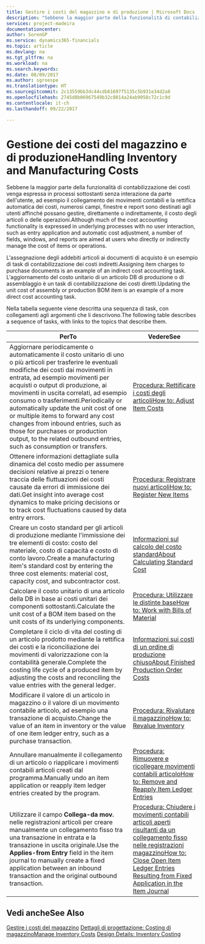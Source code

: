 ```yaml
---
title: Gestire i costi del magazzino e di produzione | Microsoft Docs
description: "Sebbene la maggior parte della funzionalità di contabilizzazione dei costi venga espressa in processi sottostanti senza interazione da parte dell'utente, ad esempio il collegamento dei movimenti contabili e la rettifica automatica dei costi, numerosi campi, finestre e report sono destinati agli utenti affinché possano gestire, direttamente o indirettamente, il costo degli articoli o delle operazioni."
services: project-madeira
documentationcenter: 
author: SorenGP
ms.service: dynamics365-financials
ms.topic: article
ms.devlang: na
ms.tgt_pltfrm: na
ms.workload: na
ms.search.keywords: 
ms.date: 08/09/2017
ms.author: sgroespe
ms.translationtype: HT
ms.sourcegitcommit: 2c13559bb3dc44cdb61697f5135c5b931e34d2a8
ms.openlocfilehash: 2745d8b06967549b32c8014a24ab9958c72c1c9d
ms.contentlocale: it-ch
ms.lasthandoff: 09/22/2017

---
```

# <a name="handling-inventory-and-manufacturing-costs"></a><span data-ttu-id="14f27-103">Gestione dei costi del magazzino e di produzione</span><span class="sxs-lookup"><span data-stu-id="14f27-103">Handling Inventory and Manufacturing Costs</span></span>
<span data-ttu-id="14f27-104">Sebbene la maggior parte della funzionalità di contabilizzazione dei costi venga espressa in processi sottostanti senza interazione da parte dell'utente, ad esempio il collegamento dei movimenti contabili e la rettifica automatica dei costi, numerosi campi, finestre e report sono destinati agli utenti affinché possano gestire, direttamente o indirettamente, il costo degli articoli o delle operazioni.</span><span class="sxs-lookup"><span data-stu-id="14f27-104">Although much of the cost accounting functionality is expressed in underlying processes with no user interaction, such as entry application and automatic cost adjustment, a number of fields, windows, and reports are aimed at users who directly or indirectly manage the cost of items or operations.</span></span>  

 <span data-ttu-id="14f27-105">L'assegnazione degli addebiti articoli ai documenti di acquisto è un esempio di task di contabilizzazione dei costi indiretti.</span><span class="sxs-lookup"><span data-stu-id="14f27-105">Assigning item charges to purchase documents is an example of an indirect cost accounting task.</span></span> <span data-ttu-id="14f27-106">L'aggiornamento del costo unitario di un articolo DB di produzione o di assemblaggio è un task di contabilizzazione dei costi diretti.</span><span class="sxs-lookup"><span data-stu-id="14f27-106">Updating the unit cost of assembly or production BOM item is an example of a more direct cost accounting task.</span></span>  

 <span data-ttu-id="14f27-107">Nella tabella seguente viene descritta una sequenza di task, con collegamenti agli argomenti che li descrivono.</span><span class="sxs-lookup"><span data-stu-id="14f27-107">The following table describes a sequence of tasks, with links to the topics that describe them.</span></span>   

|<span data-ttu-id="14f27-108">**Per**</span><span class="sxs-lookup"><span data-stu-id="14f27-108">**To**</span></span>|<span data-ttu-id="14f27-109">**Vedere**</span><span class="sxs-lookup"><span data-stu-id="14f27-109">**See**</span></span>|  
|------------|-------------|  
|<span data-ttu-id="14f27-110">Aggiornare periodicamente o automaticamente il costo unitario di uno o più articoli per trasferire le eventuali modifiche dei costi dai movimenti in entrata, ad esempio movimenti per acquisti o output di produzione, ai movimenti in uscita correlati, ad esempio consumo o trasferimenti.</span><span class="sxs-lookup"><span data-stu-id="14f27-110">Periodically or automatically update the unit cost of one or multiple items to forward any cost changes from inbound entries, such as those for purchases or production output, to the related outbound entries, such as consumption or transfers.</span></span>|[<span data-ttu-id="14f27-111">Procedura: Rettificare i costi degli articoli</span><span class="sxs-lookup"><span data-stu-id="14f27-111">How to: Adjust Item Costs</span></span>](inventory-how-adjust-item-costs.md)|  
|<span data-ttu-id="14f27-112">Ottenere informazioni dettagliate sulla dinamica del costo medio per assumere decisioni relative ai prezzi o tenere traccia delle fluttuazioni dei costi causate da errori di immissione dei dati.</span><span class="sxs-lookup"><span data-stu-id="14f27-112">Get insight into average cost dynamics to make pricing decisions or to track cost fluctuations caused by data entry errors.</span></span>|[<span data-ttu-id="14f27-113">Procedura: Registrare nuovi articoli</span><span class="sxs-lookup"><span data-stu-id="14f27-113">How to: Register New Items</span></span>](inventory-how-register-new-items.md)|  
|<span data-ttu-id="14f27-114">Creare un costo standard per gli articoli di produzione mediante l'immissione dei tre elementi di costo: costo del materiale, costo di capacità e costo di conto lavoro.</span><span class="sxs-lookup"><span data-stu-id="14f27-114">Create a manufacturing item's standard cost by entering the three cost elements: material cost, capacity cost, and subcontractor cost.</span></span>|[<span data-ttu-id="14f27-115">Informazioni sul calcolo del costo standard</span><span class="sxs-lookup"><span data-stu-id="14f27-115">About Calculating Standard Cost</span></span>](finance-about-calculating-standard-cost.md)|  
|<span data-ttu-id="14f27-116">Calcolare il costo unitario di una articolo della DB in base ai costi unitari dei componenti sottostanti.</span><span class="sxs-lookup"><span data-stu-id="14f27-116">Calculate the unit cost of a BOM item based on the unit costs of its underlying components.</span></span>|[<span data-ttu-id="14f27-117">Procedura: Utilizzare le distinte base</span><span class="sxs-lookup"><span data-stu-id="14f27-117">How to: Work with Bills of Material</span></span>](inventory-how-work-BOMs.md)|  
|<span data-ttu-id="14f27-118">Completare il ciclo di vita del costing di un articolo prodotto mediante la rettifica dei costi e la riconciliazione dei movimenti di valorizzazione con la contabilità generale.</span><span class="sxs-lookup"><span data-stu-id="14f27-118">Complete the costing life cycle of a produced item by adjusting the costs and reconciling the value entries with the general ledger.</span></span>|[<span data-ttu-id="14f27-119">Informazioni sui costi di un ordine di produzione chiuso</span><span class="sxs-lookup"><span data-stu-id="14f27-119">About Finished Production Order Costs</span></span>](finance-about-finished-production-order-costs.md)|  
|<span data-ttu-id="14f27-120">Modificare il valore di un articolo in magazzino o il valore di un movimento contabile articolo, ad esempio una transazione di acquisto.</span><span class="sxs-lookup"><span data-stu-id="14f27-120">Change the value of an item in inventory or the value of one item ledger entry, such as a purchase transaction.</span></span>|[<span data-ttu-id="14f27-121">Procedura: Rivalutare il magazzino</span><span class="sxs-lookup"><span data-stu-id="14f27-121">How to: Revalue Inventory</span></span>](inventory-how-revalue-inventory.md)|
|<span data-ttu-id="14f27-122">Annullare manualmente il collegamento di un articolo o riapplicare i movimenti contabili articoli creati dal programma.</span><span class="sxs-lookup"><span data-stu-id="14f27-122">Manually undo an item application or reapply item ledger entries created by the program.</span></span>|[<span data-ttu-id="14f27-123">Procedura: Rimuovere e ricollegare movimenti contabili articolo</span><span class="sxs-lookup"><span data-stu-id="14f27-123">How to: Remove and Reapply Item Ledger Entries</span></span>](finance-how-to-remove-and-reapply-item-entries.md)|  
|<span data-ttu-id="14f27-124">Utilizzare il campo **Collega-da mov.** nelle registrazioni articoli per creare manualmente un collegamento fisso tra una transazione in entrata e la transazione in uscita originale.</span><span class="sxs-lookup"><span data-stu-id="14f27-124">Use the **Applies-from Entry** field in the item journal to manually create a fixed application between an inbound transaction and the original outbound transaction.</span></span>|[<span data-ttu-id="14f27-125">Procedura: Chiudere i movimenti contabili articoli aperti risultanti da un collegamento fisso nelle registrazioni magazzino</span><span class="sxs-lookup"><span data-stu-id="14f27-125">How to: Close Open Item Ledger Entries Resulting from Fixed Application in the Item Journal</span></span>](finance-how-to-close-open-item-ledger-entries-resulting-from-fixed-application-in-the-item-journal.md)|  

## <a name="see-also"></a><span data-ttu-id="14f27-126">Vedi anche</span><span class="sxs-lookup"><span data-stu-id="14f27-126">See Also</span></span>  
<span data-ttu-id="14f27-127">[Gestire i costi del magazzino](finance-manage-inventory-costs.md)
[Dettagli di progettazione: Costing di magazzino](design-details-inventory-costing.md)</span><span class="sxs-lookup"><span data-stu-id="14f27-127">[Manage Inventory Costs](finance-manage-inventory-costs.md)
[Design Details: Inventory Costing](design-details-inventory-costing.md)</span></span>

